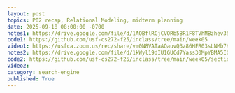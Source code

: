 ```yaml
---
layout: post
topics: P02 recap, Relational Modeling, midterm planning
date: 2025-09-18 08:00:00 -0700
notes1: https://drive.google.com/file/d/1AOBflRCjCVORb5BR1F8TVhMBzhev35_t/view?usp=sharing
code1: https://github.com/usf-cs272-f25/inclass/tree/main/week05
video1: https://usfca.zoom.us/rec/share/vm0N8VATaAQauvQ3z86HFR03sLNMb7HZG96aiEoVgt7qj-b7xC-Tby4drFOi9Zye.P_zH2j5Gq-u07DAA
notes2: https://drive.google.com/file/d/1kWyl19dIU1GUCd7Yass30MpYBMA5IOSM/view?usp=sharing
code2: https://github.com/usf-cs272-f25/inclass/tree/main/week05/section02
video2: 
category: search-engine
published: True
---
```

